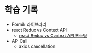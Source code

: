 # 학습 기록
- Formik 라이브러리
- react Redux vs Context API
  - [react Redux vs Context API 포스팅](https://puddle-shovel-866.notion.site/React-Context-7fb36c26d3644a49b5b393701815df6b)
- API Call
  -  axios cancellation